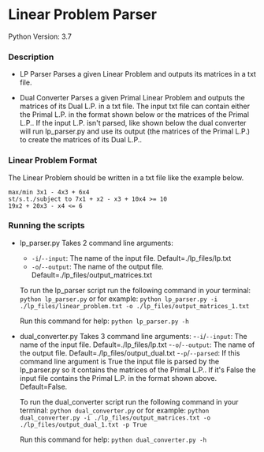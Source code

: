 # Linear Problem Parser

Python Version: 3.7

### Description

- LP Parser
    Parses a given Linear Problem and outputs its matrices in a txt file.

- Dual Converter
    Parses a given Primal Linear Problem and outputs the matrices of its Dual L.P. in a txt file. The input txt file can contain either the Primal L.P. in the format shown below or the matrices of the Primal L.P.. If the input L.P. isn't parsed, like shown below the dual converter will run lp_parser.py and use its output (the matrices of the Primal L.P.) to create the matrices of its Dual L.P..

### Linear Problem Format

The Linear Problem should be written in a txt file like the example below.

    max/min 3x1 - 4x3 + 6x4
    st/s.t./subject to 7x1 + x2 - x3 + 10x4 >= 10
    19x2 + 20x3 - x4 <= 6

### Running the scripts

- lp_parser.py
    Takes 2 command line arguments:
    - `-i`/`--input`: The name of the input file. Default=./lp_files/lp.txt
    - `-o`/`--output`: The name of the output file. Default=./lp_files/output_matrices.txt

    To run the lp_parser script run the following command in your terminal:
    `python lp_parser.py`
    or for example:
    `python lp_parser.py -i ./lp_files/linear_problem.txt -o ./lp_files/output_matrices_1.txt`

    Run this command for help:
    `python lp_parser.py -h`


- dual_converter.py
    Takes 3 command line arguments:
    -`-i`/`--input`: The name of the input file. Default=./lp_files/lp.txt
    -`-o`/`--output`: The name of the output file. Default=./lp_files/output_dual.txt
    -`-p`/`--parsed`: If this command line argument is True the input file is parsed by the lp_parser.py so it contains the matrices of the Primal L.P.. If it's False the input file contains the Primal L.P. in the format shown above. Default=False.

    To run the dual_converter script run the following command in your terminal:
    `python dual_converter.py`
    or for example:
    `python dual_converter.py -i ./lp_files/output_matrices.txt -o ./lp_files/output_dual_1.txt -p True`

    Run this command for help:
    `python dual_converter.py -h`
